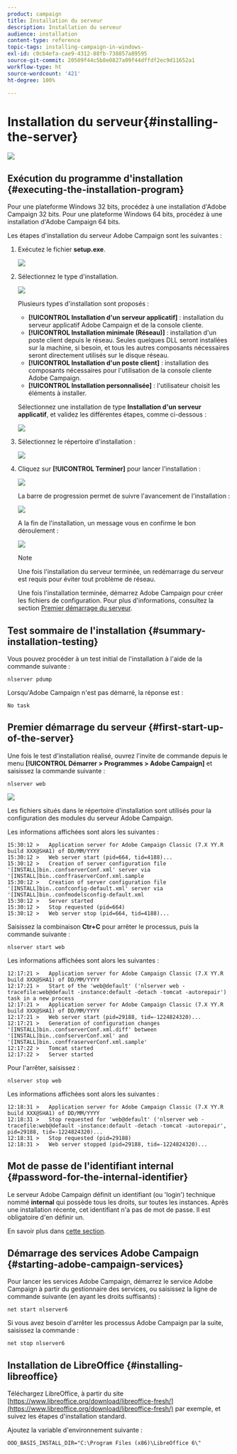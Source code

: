 ```yaml
---
product: campaign
title: Installation du serveur
description: Installation du serveur
audience: installation
content-type: reference
topic-tags: installing-campaign-in-windows-
exl-id: c0cb4efa-cae9-4312-88fb-738857a89595
source-git-commit: 20509f44c5b8e0827a09f44dffdf2ec9d11652a1
workflow-type: ht
source-wordcount: '421'
ht-degree: 100%

---
```


# Installation du serveur{#installing-the-server}

![](../../assets/v7-only.svg)

## Exécution du programme d&#39;installation {#executing-the-installation-program}

Pour une plateforme Windows 32 bits, procédez à une installation d&#39;Adobe Campaign 32 bits. Pour une plateforme Windows 64 bits, procédez à une installation d&#39;Adobe Campaign 64 bits.

Les étapes d&#39;installation du serveur Adobe Campaign sont les suivantes :

1. Exécutez le fichier **setup.exe**.

   ![](assets/s_ncs_install_installer_01.png)

1. Sélectionnez le type d&#39;installation.

   ![](assets/s_ncs_install_installer_01a.png)

   Plusieurs types d&#39;installation sont proposés :

   * **[!UICONTROL Installation d&#39;un serveur applicatif]** : installation du serveur applicatif Adobe Campaign et de la console cliente.
   * **[!UICONTROL Installation minimale (Réseau)]** : installation d&#39;un poste client depuis le réseau. Seules quelques DLL seront installées sur la machine, si besoin, et tous les autres composants nécessaires seront directement utilisés sur le disque réseau.
   * **[!UICONTROL Installation d&#39;un poste client]** : installation des composants nécessaires pour l&#39;utilisation de la console cliente Adobe Campaign.
   * **[!UICONTROL Installation personnalisée]** : l&#39;utilisateur choisit les éléments à installer.

   Sélectionnez une installation de type **Installation d&#39;un serveur applicatif**, et validez les différentes étapes, comme ci-dessous :

   ![](assets/s_ncs_install_installer_02.png)

1. Sélectionnez le répertoire d&#39;installation :

   ![](assets/s_ncs_install_installer_03.png)

1. Cliquez sur **[!UICONTROL Terminer]** pour lancer l&#39;installation :

   ![](assets/s_ncs_install_installer_04.png)

   La barre de progression permet de suivre l&#39;avancement de l&#39;installation :

   ![](assets/s_ncs_install_installer_05.png)

   A la fin de l&#39;installation, un message vous en confirme le bon déroulement :

   ![](assets/s_ncs_install_installer_06.png)

   >[!NOTE]
   >
   >Une fois l&#39;installation du serveur terminée, un redémarrage du serveur est requis pour éviter tout problème de réseau.

   Une fois l&#39;installation terminée, démarrez Adobe Campaign pour créer les fichiers de configuration. Pour plus d&#39;informations, consultez la section [Premier démarrage du serveur](#first-start-up-of-the-server).

## Test sommaire de l&#39;installation {#summary-installation-testing}

Vous pouvez procéder à un test initial de l&#39;installation à l&#39;aide de la commande suivante :

```
nlserver pdump
```

Lorsqu&#39;Adobe Campaign n&#39;est pas démarré, la réponse est :

```
No task
```

## Premier démarrage du serveur {#first-start-up-of-the-server}

Une fois le test d&#39;installation réalisé, ouvrez l&#39;invite de commande depuis le menu **[!UICONTROL Démarrer > Programmes > Adobe Campaign]** et saisissez la commande suivante :

```
nlserver web
```

![](assets/s_ncs_install_cmd_nlserverweb.png)

Les fichiers situés dans le répertoire d&#39;installation sont utilisés pour la configuration des modules du serveur Adobe Campaign.

Les informations affichées sont alors les suivantes :

```
15:30:12 >   Application server for Adobe Campaign Classic (7.X YY.R build XXX@SHA1) of DD/MM/YYYY
15:30:12 >   Web server start (pid=664, tid=4188)...
15:30:12 >   Creation of server configuration file '[INSTALL]bin..confserverConf.xml' server via '[INSTALL]bin..conffraserverConf.xml.sample
15:30:12 >   Creation of server configuration file '[INSTALL]bin..confconfig-default.xml' server via '[INSTALL]bin..confmodelsconfig-default.xml
15:30:12 >   Server started
15:30:12 >   Stop requested (pid=664)
15:30:12 >   Web server stop (pid=664, tid=4188)...
```

Saisissez la combinaison **Ctr+C** pour arrêter le processus, puis la commande suivante :

```
nlserver start web
```

Les informations affichées sont alors les suivantes :

```
12:17:21 >   Application server for Adobe Campaign Classic (7.X YY.R build XXX@SHA1) of DD/MM/YYYY
12:17:21 >   Start of the 'web@default' ('nlserver web -tracefile:web@default -instance:default -detach -tomcat -autorepair') task in a new process 
12:17:21 >   Application server for Adobe Campaign Classic (7.X YY.R build XXX@SHA1) of DD/MM/YYYY
12:17:21 >   Web server start (pid=29188, tid=-1224824320)...
12:17:21 >   Generation of configuration changes '[INSTALL]bin..confserverConf.xml.diff' between '[INSTALL]bin..confserverConf.xml' and '[INSTALL]bin..conffraserverConf.xml.sample'
12:17:22 >   Tomcat started
12:17:22 >   Server started
```

Pour l&#39;arrêter, saisissez :

```
nlserver stop web
```

Les informations affichées sont alors les suivantes :

```
12:18:31 >   Application server for Adobe Campaign Classic (7.X YY.R build XXX@SHA1) of DD/MM/YYYY
12:18:31 >   Stop requested for 'web@default' ('nlserver web -tracefile:web@default -instance:default -detach -tomcat -autorepair', pid=29188, tid=-1224824320)...
12:18:31 >   Stop requested (pid=29188)
12:18:31 >   Web server stopped (pid=29188, tid=-1224824320)...
```

## Mot de passe de l&#39;identifiant internal {#password-for-the-internal-identifier}

Le serveur Adobe Campaign définit un identifiant (ou &#39;login&#39;) technique nommé **internal** qui possède tous les droits, sur toutes les instances. Après une installation récente, cet identifiant n&#39;a pas de mot de passe. Il est obligatoire d&#39;en définir un.

En savoir plus dans [cette section](../../installation/using/configuring-campaign-server.md#internal-identifier).

## Démarrage des services Adobe Campaign {#starting-adobe-campaign-services}

Pour lancer les services Adobe Campaign, démarrez le service Adobe Campaign à partir du gestionnaire des services, ou saisissez la ligne de commande suivante (en ayant les droits suffisants) :

```
net start nlserver6
```

Si vous avez besoin d&#39;arrêter les processus Adobe Campaign par la suite, saisissez la commande :

```
net stop nlserver6
```

## Installation de LibreOffice {#installing-libreoffice}

Téléchargez LibreOffice, à partir du site [https://www.libreoffice.org/download/libreoffice-fresh/](https://www.libreoffice.org/download/libreoffice-fresh/) par exemple, et suivez les étapes d&#39;installation standard.

Ajoutez la variable d&#39;environnement suivante :

```
OOO_BASIS_INSTALL_DIR="C:\Program Files (x86)\LibreOffice 6\"
```
